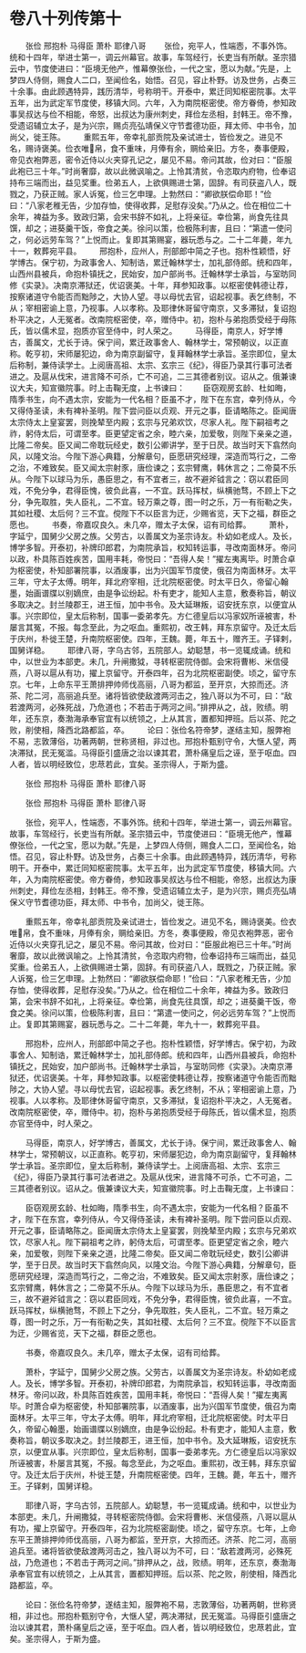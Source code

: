 # 卷八十列传第十

　　张俭 邢抱朴 马得臣 萧朴 耶律八哥 　　张俭，宛平人，性端悫，不事外饰。统和十四年，举进士第一，调云州幕官。故事，车驾经行，长吏当有所献。圣宗猎云中，节度使进曰：“臣境无他产，惟幕僚张俭，一代之宝，愿以为献。”先是，上梦四人侍侧，赐食人二口，至闻俭名，始悟。召见，容止朴野。访及世务，占奏三十余事。由此顾遇特异，践历清华，号称明干。开泰中，累迁同知枢密院事。太平五年，出为武定军节度使，移镇大同。六年，入为南院枢密使。帝方眷倚，参知政事吴叔达与俭不相能，帝怒，出叔达为康州刺史，拜俭左丞相，封韩王。帝不豫，受遗诏辅立太子，是为兴宗，赐贞亮弘靖保义守节耆德功臣，拜太师、中书令，加尚父，徙王陈。 　　重熙五年，帝幸礼部贡院及亲试进士，皆俭发之。进见不名，赐诗褒美。俭衣唯帛，食不重味，月俸有余，赒给亲旧。方冬，奏事便殿，帝见衣袍弊恶，密令近侍以火夹穿孔记之，屡见不易。帝问其故，俭对曰：“臣服此袍已三十年。”时尚奢靡，故以此微讽喻之。上怜其清贫，令恣取内府物，俭奉诏持布三端而出，益见奖重。俭弟五人，上欲俱赐进士第，固辞。有司获盗八人，既戮之，乃获正贼。家人诉冤，俭三乞申理。上勃然曰：“卿欲朕偿命耶！”俭曰：“八家老稚无告，少加存恤，使得收葬，足慰存没矣。”乃从之。俭在相位二十余年，裨益为多。致政归第，会宋书辞不如礼，上将亲征。幸俭第，尚食先往具馔，却之；进葵羹干饭，帝食之美。徐问以策，俭极陈利害，且曰：“第遣一使问之，何必远劳车驾？”上悦而止。复即其第赐宴，器玩悉与之。二十二年薨，年九十一，敕葬宛平县。 　　邢抱朴，应州人，刑部郎中简之子也。抱朴性颖悟，好学博古。保宁初，为政事舍人、知制诰，累迁翰林学士，加礼部侍郎。统和四年，山西州县被兵，命抱朴镇抚之，民始安，加户部尚书。迁翰林学士承旨，与室昉同修《实录》。决南京滞狱还，优诏褒美。十年，拜参知政事。以枢密使韩德让荐，按察诸道守令能否而黜陟之，大协人望。寻以母忧去官，诏起视事。表乞终制，不从；宰相密谕上意，乃视事。人以孝称。及耶律休哥留守南京，又多滞狱，复诏抱朴平决之，人无冤者。改南院枢密使，卒，赠侍中。初，抱朴与弟抱质受经于母陈氏，皆以儒术显，抱质亦官至侍中，时人荣之。 　　马得臣，南京人，好学博古，善属文，尤长于诗。保宁间，累迁政事舍人、翰林学士，常预朝议，以正直称。乾亨初，宋师屡犯边，命为南京副留守，复拜翰林学士承旨。圣宗即位，皇太后称制，兼侍读学士。上阅唐高祖、太宗、玄宗三《纪》，得臣乃录其行事可法者进之。及扈从伐宋，进言降不可杀，亡不可追，二三其德者别议。诏从之。俄兼谏议大夫，知宣徽院事。时上击鞠无度，上书谏曰： 　　臣窃观房玄龄、杜如晦，隋季书生，向不遇太宗，安能为一代名相？臣虽不才，陛下在东宫，幸列侍从，今又得侍圣读，未有裨补圣明。陛下尝问臣以贞观、开元之事，臣请略陈之。臣闻唐太宗侍太上皇宴罢，则挽辇至内殿；玄宗与兄弟欢饮，尽家人礼。陛下嗣祖考之祚，躬侍太后，可谓至孝。臣更望定省之余，睦六亲，加爱敬，则陛下亲亲之道，比隆二帝矣。臣又闻二帝耽玩经史，数引公卿讲学，至于日昃。故当时天下翕然向风，以隆文治。今陛下游心典籍，分解章句，臣愿研究经理，深造而笃行之，二帝之治，不难致矣。臣又闻太宗射豕，唐俭谏之；玄宗臂鹰，韩休言之；二帝莫不乐从。今陛下以球马为乐，愚臣思之，有不宜者三，故不避斧钺言之：窃以君臣同戏，不免分争，君得臣愧，彼负此喜，一不宜。跃马挥杖，纵横驰骛，不顾上下之分，争先取胜，失人臣礼，二不宜。轻万乘之尊，图一时之乐，万一有衔勒之失，其如社稷、太后何？三不宜。傥陛下不以臣言为迂，少赐省览，天下之福，群臣之愿也。 　　书奏，帝嘉叹良久。未几卒，赠太子太保，诏有司给葬。 　　萧朴，字延宁，国舅少父房之族。父劳古，以善属文为圣宗诗友。朴幼如老成人。及长，博学多智。开泰初，补牌印郎君，为南院承旨，权知转运事，寻改南面林牙。帝问以政，朴具陈百姓疾苦，国用丰耗，帝悦曰：“吾得人矣！”擢左夷离毕。时萧合卓为枢密使，朴知部署院事，以酒废事，出为兴国军节度使，俄召为南面林牙。太平三年，守太子太傅。明年，拜北府宰相，迁北院枢密使。时太平日久，帝留心翰墨，始画谱牒以别嫡庶，由是争讼纷起。朴有吏才，能知人主意，敷奏称旨，朝议多取决之。封兰陵郡王，进王恒，加中书令。及大延琳叛，诏安抚东京，以便宜从事。兴宗即位，皇太后称制，国事一委弟孝先。方仁德皇后以冯家奴所诬被害，朴屡言其冤，不报。每念至此，为之呕血。重熙初，改王韩，拜东京留守。及迁太后于庆州，朴徙王楚，升南院枢密使。四年，王魏。薨，年五十，赠齐王。子铎剌，国舅详稳。 　　耶律八哥，字乌古邻，五院部人。幼聪慧，书一览辄成诵。统和中，以世业为本部吏。未几，升闸撒狘，寻转枢密院侍御。会宋将曹彬、米信侵燕，八哥以扈从有功，擢上京留守。开泰四年，召为北院枢密副使。顷之，留守东京。七年，上命东平王萧排押帅师伐高丽，八哥为都监，至开京，大掠而还。济茶、陀二河，高丽追兵至。诸将皆欲使敌渡两河击之，独八哥以为不可，曰：“敌若渡两河，必殊死战，乃危道也；不若击于两河之间。”排押从之，战，败绩。明年，还东京，奏渤海承奉官宜有以统领之，上从其言，置都知押班。后以茶、陀之败，削使相，降西北路都监，卒。 　　论曰：张俭名符帝梦，遂结主知，服弊袍不易，志敦薄俗，功著两朝，世称贤相，非过也。邢抱朴甄别守令，大惬人望，两决滞狱，民无冤滥。马得臣引盛唐之治以谏其君，萧朴痛皇后之诬，至于呕血。四人者，皆以明经致位，忠荩若此，宜矣。圣宗得人，于斯为盛。

　　张俭 邢抱朴 马得臣 萧朴 耶律八哥

　　张俭 邢抱朴 马得臣 萧朴 耶律八哥

　　张俭，宛平人，性端悫，不事外饰。统和十四年，举进士第一，调云州幕官。故事，车驾经行，长吏当有所献。圣宗猎云中，节度使进曰：“臣境无他产，惟幕僚张俭，一代之宝，愿以为献。”先是，上梦四人侍侧，赐食人二口，至闻俭名，始悟。召见，容止朴野。访及世务，占奏三十余事。由此顾遇特异，践历清华，号称明干。开泰中，累迁同知枢密院事。太平五年，出为武定军节度使，移镇大同。六年，入为南院枢密使。帝方眷倚，参知政事吴叔达与俭不相能，帝怒，出叔达为康州刺史，拜俭左丞相，封韩王。帝不豫，受遗诏辅立太子，是为兴宗，赐贞亮弘靖保义守节耆德功臣，拜太师、中书令，加尚父，徙王陈。

　　重熙五年，帝幸礼部贡院及亲试进士，皆俭发之。进见不名，赐诗褒美。俭衣唯帛，食不重味，月俸有余，赒给亲旧。方冬，奏事便殿，帝见衣袍弊恶，密令近侍以火夹穿孔记之，屡见不易。帝问其故，俭对曰：“臣服此袍已三十年。”时尚奢靡，故以此微讽喻之。上怜其清贫，令恣取内府物，俭奉诏持布三端而出，益见奖重。俭弟五人，上欲俱赐进士第，固辞。有司获盗八人，既戮之，乃获正贼。家人诉冤，俭三乞申理。上勃然曰：“卿欲朕偿命耶！”俭曰：“八家老稚无告，少加存恤，使得收葬，足慰存没矣。”乃从之。俭在相位二十余年，裨益为多。致政归第，会宋书辞不如礼，上将亲征。幸俭第，尚食先往具馔，却之；进葵羹干饭，帝食之美。徐问以策，俭极陈利害，且曰：“第遣一使问之，何必远劳车驾？”上悦而止。复即其第赐宴，器玩悉与之。二十二年薨，年九十一，敕葬宛平县。

　　邢抱朴，应州人，刑部郎中简之子也。抱朴性颖悟，好学博古。保宁初，为政事舍人、知制诰，累迁翰林学士，加礼部侍郎。统和四年，山西州县被兵，命抱朴镇抚之，民始安，加户部尚书。迁翰林学士承旨，与室昉同修《实录》。决南京滞狱还，优诏褒美。十年，拜参知政事。以枢密使韩德让荐，按察诸道守令能否而黜陟之，大协人望。寻以母忧去官，诏起视事。表乞终制，不从；宰相密谕上意，乃视事。人以孝称。及耶律休哥留守南京，又多滞狱，复诏抱朴平决之，人无冤者。改南院枢密使，卒，赠侍中。初，抱朴与弟抱质受经于母陈氏，皆以儒术显，抱质亦官至侍中，时人荣之。

　　马得臣，南京人，好学博古，善属文，尤长于诗。保宁间，累迁政事舍人、翰林学士，常预朝议，以正直称。乾亨初，宋师屡犯边，命为南京副留守，复拜翰林学士承旨。圣宗即位，皇太后称制，兼侍读学士。上阅唐高祖、太宗、玄宗三《纪》，得臣乃录其行事可法者进之。及扈从伐宋，进言降不可杀，亡不可追，二三其德者别议。诏从之。俄兼谏议大夫，知宣徽院事。时上击鞠无度，上书谏曰：

　　臣窃观房玄龄、杜如晦，隋季书生，向不遇太宗，安能为一代名相？臣虽不才，陛下在东宫，幸列侍从，今又得侍圣读，未有裨补圣明。陛下尝问臣以贞观、开元之事，臣请略陈之。臣闻唐太宗侍太上皇宴罢，则挽辇至内殿；玄宗与兄弟欢饮，尽家人礼。陛下嗣祖考之祚，躬侍太后，可谓至孝。臣更望定省之余，睦六亲，加爱敬，则陛下亲亲之道，比隆二帝矣。臣又闻二帝耽玩经史，数引公卿讲学，至于日昃。故当时天下翕然向风，以隆文治。今陛下游心典籍，分解章句，臣愿研究经理，深造而笃行之，二帝之治，不难致矣。臣又闻太宗射豕，唐俭谏之；玄宗臂鹰，韩休言之；二帝莫不乐从。今陛下以球马为乐，愚臣思之，有不宜者三，故不避斧钺言之：窃以君臣同戏，不免分争，君得臣愧，彼负此喜，一不宜。跃马挥杖，纵横驰骛，不顾上下之分，争先取胜，失人臣礼，二不宜。轻万乘之尊，图一时之乐，万一有衔勒之失，其如社稷、太后何？三不宜。傥陛下不以臣言为迂，少赐省览，天下之福，群臣之愿也。

　　书奏，帝嘉叹良久。未几卒，赠太子太保，诏有司给葬。

　　萧朴，字延宁，国舅少父房之族。父劳古，以善属文为圣宗诗友。朴幼如老成人。及长，博学多智。开泰初，补牌印郎君，为南院承旨，权知转运事，寻改南面林牙。帝问以政，朴具陈百姓疾苦，国用丰耗，帝悦曰：“吾得人矣！”擢左夷离毕。时萧合卓为枢密使，朴知部署院事，以酒废事，出为兴国军节度使，俄召为南面林牙。太平三年，守太子太傅。明年，拜北府宰相，迁北院枢密使。时太平日久，帝留心翰墨，始画谱牒以别嫡庶，由是争讼纷起。朴有吏才，能知人主意，敷奏称旨，朝议多取决之。封兰陵郡王，进王恒，加中书令。及大延琳叛，诏安抚东京，以便宜从事。兴宗即位，皇太后称制，国事一委弟孝先。方仁德皇后以冯家奴所诬被害，朴屡言其冤，不报。每念至此，为之呕血。重熙初，改王韩，拜东京留守。及迁太后于庆州，朴徙王楚，升南院枢密使。四年，王魏。薨，年五十，赠齐王。子铎剌，国舅详稳。

　　耶律八哥，字乌古邻，五院部人。幼聪慧，书一览辄成诵。统和中，以世业为本部吏。未几，升闸撒狘，寻转枢密院侍御。会宋将曹彬、米信侵燕，八哥以扈从有功，擢上京留守。开泰四年，召为北院枢密副使。顷之，留守东京。七年，上命东平王萧排押帅师伐高丽，八哥为都监，至开京，大掠而还。济茶、陀二河，高丽追兵至。诸将皆欲使敌渡两河击之，独八哥以为不可，曰：“敌若渡两河，必殊死战，乃危道也；不若击于两河之间。”排押从之，战，败绩。明年，还东京，奏渤海承奉官宜有以统领之，上从其言，置都知押班。后以茶、陀之败，削使相，降西北路都监，卒。

　　论曰：张俭名符帝梦，遂结主知，服弊袍不易，志敦薄俗，功著两朝，世称贤相，非过也。邢抱朴甄别守令，大惬人望，两决滞狱，民无冤滥。马得臣引盛唐之治以谏其君，萧朴痛皇后之诬，至于呕血。四人者，皆以明经致位，忠荩若此，宜矣。圣宗得人，于斯为盛。